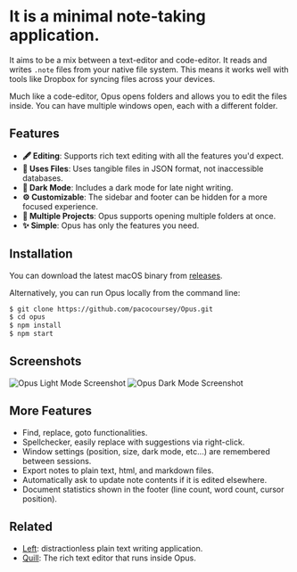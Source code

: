 # It is a minimal note-taking application.

It aims to be a mix between a text-editor and code-editor. It reads and writes `.note` files from your native file system. This means it works well with tools like Dropbox for syncing files across your devices.

Much like a code-editor, Opus opens folders and allows you to edit the files inside. You can have multiple windows open, each with a different folder.

## Features

- **🖋 Editing**: Supports rich text editing with all the features you'd expect.
- **📄 Uses Files**: Uses tangible files in JSON format, not inaccessible databases.
- **🌙 Dark Mode**: Includes a dark mode for late night writing.
- **⚙️ Customizable**: The sidebar and footer can be hidden for a more focused experience.
- **📂 Multiple Projects**: Opus supports opening multiple folders at once.
- **✨ Simple**: Opus has only the features you need.

## Installation

You can download the latest macOS binary from [releases](https://github.com/pacocoursey/Opus/releases/latest).

Alternatively, you can run Opus locally from the command line:

```bash
$ git clone https://github.com/pacocoursey/Opus.git
$ cd opus
$ npm install
$ npm start
```

## Screenshots

![Opus Light Mode Screenshot](assets/screenshot-light.png)
![Opus Dark Mode Screenshot](assets/screenshot-dark.png)

## More Features

- Find, replace, goto functionalities.
- Spellchecker, easily replace with suggestions via right-click.
- Window settings (position, size, dark mode, etc...) are remembered between sessions.
- Export notes to plain text, html, and markdown files.
- Automatically ask to update note contents if it is edited elsewhere.
- Document statistics shown in the footer (line count, word count, cursor position).

## Related

- [Left](https://github.com/hundredrabbits/left): distractionless plain text writing application.
- [Quill](https://github.com/quilljs/quill): The rich text editor that runs inside Opus.
